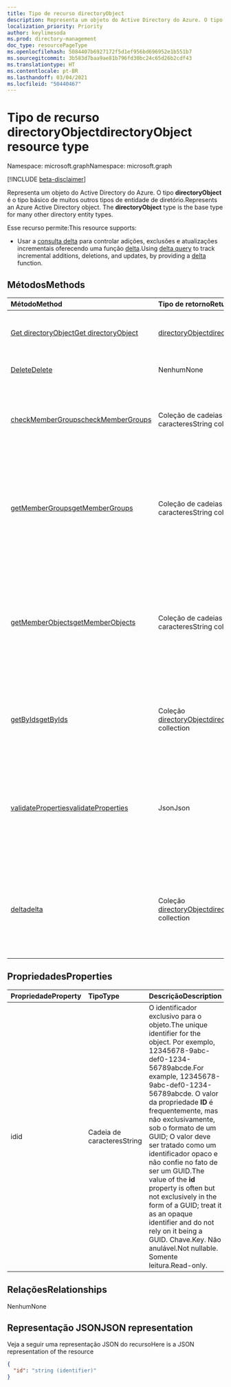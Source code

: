 ```yaml
---
title: Tipo de recurso directoryObject
description: Representa um objeto do Active Directory do Azure. O tipo **directoryObject** é o tipo básico de muitos outros tipos de entidade de diretório.
localization_priority: Priority
author: keylimesoda
ms.prod: directory-management
doc_type: resourcePageType
ms.openlocfilehash: 5084407b6927172f5d1ef956bd696952e1b551b7
ms.sourcegitcommit: 3b583d7baa9ae81b796fd30bc24c65d26b2cdf43
ms.translationtype: HT
ms.contentlocale: pt-BR
ms.lasthandoff: 03/04/2021
ms.locfileid: "50440467"
---
```

# <a name="directoryobject-resource-type"></a><span data-ttu-id="9b41a-104">Tipo de recurso directoryObject</span><span class="sxs-lookup"><span data-stu-id="9b41a-104">directoryObject resource type</span></span>

<span data-ttu-id="9b41a-105">Namespace: microsoft.graph</span><span class="sxs-lookup"><span data-stu-id="9b41a-105">Namespace: microsoft.graph</span></span>

[!INCLUDE [beta-disclaimer](../../includes/beta-disclaimer.md)]

<span data-ttu-id="9b41a-p102">Representa um objeto do Active Directory do Azure. O tipo **directoryObject** é o tipo básico de muitos outros tipos de entidade de diretório.</span><span class="sxs-lookup"><span data-stu-id="9b41a-p102">Represents an Azure Active Directory object. The **directoryObject** type is the base type for many other directory entity types.</span></span>

<span data-ttu-id="9b41a-108">Esse recurso permite:</span><span class="sxs-lookup"><span data-stu-id="9b41a-108">This resource supports:</span></span>

- <span data-ttu-id="9b41a-109">Usar a [consulta delta](/graph/delta-query-overview) para controlar adições, exclusões e atualizações incrementais oferecendo uma função [delta](../api/directoryobject-delta.md).</span><span class="sxs-lookup"><span data-stu-id="9b41a-109">Using [delta query](/graph/delta-query-overview) to track incremental additions, deletions, and updates, by providing a [delta](../api/directoryobject-delta.md) function.</span></span>

## <a name="methods"></a><span data-ttu-id="9b41a-110">Métodos</span><span class="sxs-lookup"><span data-stu-id="9b41a-110">Methods</span></span>

| <span data-ttu-id="9b41a-111">Método</span><span class="sxs-lookup"><span data-stu-id="9b41a-111">Method</span></span>       | <span data-ttu-id="9b41a-112">Tipo de retorno</span><span class="sxs-lookup"><span data-stu-id="9b41a-112">Return Type</span></span>  |<span data-ttu-id="9b41a-113">Descrição</span><span class="sxs-lookup"><span data-stu-id="9b41a-113">Description</span></span>|
|:---------------|:--------|:----------|
|[<span data-ttu-id="9b41a-114">Get directoryObject</span><span class="sxs-lookup"><span data-stu-id="9b41a-114">Get directoryObject</span></span>](../api/directoryobject-get.md) | [<span data-ttu-id="9b41a-115">directoryObject</span><span class="sxs-lookup"><span data-stu-id="9b41a-115">directoryObject</span></span>](directoryobject.md) |<span data-ttu-id="9b41a-116">Leia as propriedades de um objeto de diretório.</span><span class="sxs-lookup"><span data-stu-id="9b41a-116">Read the properties  of a directory object.</span></span>|
|[<span data-ttu-id="9b41a-117">Delete</span><span class="sxs-lookup"><span data-stu-id="9b41a-117">Delete</span></span>](../api/directoryobject-delete.md) | <span data-ttu-id="9b41a-118">Nenhum</span><span class="sxs-lookup"><span data-stu-id="9b41a-118">None</span></span> |<span data-ttu-id="9b41a-119">Exclua um objeto de diretório.</span><span class="sxs-lookup"><span data-stu-id="9b41a-119">Delete a directory object.</span></span> |
|[<span data-ttu-id="9b41a-120">checkMemberGroups</span><span class="sxs-lookup"><span data-stu-id="9b41a-120">checkMemberGroups</span></span>](../api/directoryobject-checkmembergroups.md)|<span data-ttu-id="9b41a-121">Coleção de cadeias de caracteres</span><span class="sxs-lookup"><span data-stu-id="9b41a-121">String collection</span></span>|<span data-ttu-id="9b41a-p103">Verifique se há uma associação em uma lista de grupos. A verificação é transitiva.</span><span class="sxs-lookup"><span data-stu-id="9b41a-p103">Check for membership in a list of groups. The check is transitive.</span></span>|
|[<span data-ttu-id="9b41a-124">getMemberGroups</span><span class="sxs-lookup"><span data-stu-id="9b41a-124">getMemberGroups</span></span>](../api/directoryobject-getmembergroups.md)|<span data-ttu-id="9b41a-125">Coleção de cadeias de caracteres</span><span class="sxs-lookup"><span data-stu-id="9b41a-125">String collection</span></span>|<span data-ttu-id="9b41a-p104">Retorne todos os grupos dos quais o objeto de usuário, grupo ou diretório é membro. A verificação é transitiva.</span><span class="sxs-lookup"><span data-stu-id="9b41a-p104">Return all the groups that the user, group, or directory object is a member of. The check is transitive.</span></span>|
|[<span data-ttu-id="9b41a-128">getMemberObjects</span><span class="sxs-lookup"><span data-stu-id="9b41a-128">getMemberObjects</span></span>](../api/directoryobject-getmemberobjects.md)|<span data-ttu-id="9b41a-129">Coleção de cadeias de caracteres</span><span class="sxs-lookup"><span data-stu-id="9b41a-129">String collection</span></span>| <span data-ttu-id="9b41a-p105">Retorne todos os grupos e funções de diretório dos quais o objeto de usuário, grupo ou diretório é membro. A verificação é transitiva.</span><span class="sxs-lookup"><span data-stu-id="9b41a-p105">Return all of the groups and directory roles that the user, group, or directory object is a member of. The check is transitive.</span></span> |
|[<span data-ttu-id="9b41a-132">getByIds</span><span class="sxs-lookup"><span data-stu-id="9b41a-132">getByIds</span></span>](../api/directoryobject-getbyids.md) | <span data-ttu-id="9b41a-133">Coleção [directoryObject](directoryobject.md)</span><span class="sxs-lookup"><span data-stu-id="9b41a-133">[directoryObject](directoryobject.md) collection</span></span> | <span data-ttu-id="9b41a-134">Obtenha um conjunto de objetos de diretório com base em um conjunto de ids fornecidas.</span><span class="sxs-lookup"><span data-stu-id="9b41a-134">Get a set of directory objects based on a set of supplied ids.</span></span> |
|[<span data-ttu-id="9b41a-135">validateProperties</span><span class="sxs-lookup"><span data-stu-id="9b41a-135">validateProperties</span></span>](../api/directoryobject-validateproperties.md)|<span data-ttu-id="9b41a-136">Json</span><span class="sxs-lookup"><span data-stu-id="9b41a-136">Json</span></span>| <span data-ttu-id="9b41a-137">Validar se o nome de exibição de um grupo do Microsoft 365 ou apelido de email está em conformidade com as políticas de nomenclatura.</span><span class="sxs-lookup"><span data-stu-id="9b41a-137">Validate a Microsoft 365 group's display name or mail nickname complies with naming policies.</span></span> |
|[<span data-ttu-id="9b41a-138">delta</span><span class="sxs-lookup"><span data-stu-id="9b41a-138">delta</span></span>](../api/directoryobject-delta.md)|<span data-ttu-id="9b41a-139">Coleção [directoryObject](directoryobject.md)</span><span class="sxs-lookup"><span data-stu-id="9b41a-139">[directoryObject](directoryobject.md) collection</span></span>| <span data-ttu-id="9b41a-140">Obtenha alterações incrementais para objetos de diretório.</span><span class="sxs-lookup"><span data-stu-id="9b41a-140">Get incremental changes for directory objects.</span></span> <span data-ttu-id="9b41a-141">Oferece suporte à filtragem por tipo derivado.</span><span class="sxs-lookup"><span data-stu-id="9b41a-141">Supports filtering by derrived type.</span></span> |

## <a name="properties"></a><span data-ttu-id="9b41a-142">Propriedades</span><span class="sxs-lookup"><span data-stu-id="9b41a-142">Properties</span></span>

| <span data-ttu-id="9b41a-143">Propriedade</span><span class="sxs-lookup"><span data-stu-id="9b41a-143">Property</span></span>   | <span data-ttu-id="9b41a-144">Tipo</span><span class="sxs-lookup"><span data-stu-id="9b41a-144">Type</span></span> |<span data-ttu-id="9b41a-145">Descrição</span><span class="sxs-lookup"><span data-stu-id="9b41a-145">Description</span></span>|
|:---------------|:--------|:----------|
|<span data-ttu-id="9b41a-146">id</span><span class="sxs-lookup"><span data-stu-id="9b41a-146">id</span></span>|<span data-ttu-id="9b41a-147">Cadeia de caracteres</span><span class="sxs-lookup"><span data-stu-id="9b41a-147">String</span></span>|<span data-ttu-id="9b41a-148">O identificador exclusivo para o objeto.</span><span class="sxs-lookup"><span data-stu-id="9b41a-148">The unique identifier for the object.</span></span> <span data-ttu-id="9b41a-149">Por exemplo, 12345678-9abc-def0-1234-56789abcde.</span><span class="sxs-lookup"><span data-stu-id="9b41a-149">For example, 12345678-9abc-def0-1234-56789abcde.</span></span> <span data-ttu-id="9b41a-150">O valor da propriedade **ID** é frequentemente, mas não exclusivamente, sob o formato de um GUID; O valor deve ser tratado como um identificador opaco e não confie no fato de ser um GUID.</span><span class="sxs-lookup"><span data-stu-id="9b41a-150">The value of the **id** property is often but not exclusively in the form of a GUID; treat it as an opaque identifier and do not rely on it being a GUID.</span></span> <span data-ttu-id="9b41a-151">Chave.</span><span class="sxs-lookup"><span data-stu-id="9b41a-151">Key.</span></span> <span data-ttu-id="9b41a-152">Não anulável.</span><span class="sxs-lookup"><span data-stu-id="9b41a-152">Not nullable.</span></span> <span data-ttu-id="9b41a-153">Somente leitura.</span><span class="sxs-lookup"><span data-stu-id="9b41a-153">Read-only.</span></span>|

## <a name="relationships"></a><span data-ttu-id="9b41a-154">Relações</span><span class="sxs-lookup"><span data-stu-id="9b41a-154">Relationships</span></span>

<span data-ttu-id="9b41a-155">Nenhum</span><span class="sxs-lookup"><span data-stu-id="9b41a-155">None</span></span>

## <a name="json-representation"></a><span data-ttu-id="9b41a-156">Representação JSON</span><span class="sxs-lookup"><span data-stu-id="9b41a-156">JSON representation</span></span>

<span data-ttu-id="9b41a-157">Veja a seguir uma representação JSON do recurso</span><span class="sxs-lookup"><span data-stu-id="9b41a-157">Here is a JSON representation of the resource</span></span>

<!-- {
  "blockType": "resource",
  "optionalProperties": [

  ],
  "keyProperty": "id",
  "@odata.type": "microsoft.graph.directoryObject",
  "openType": true
}-->

```json
{
  "id": "string (identifier)"
}

```

<!-- uuid: 8fcb5dbc-d5aa-4681-8e31-b001d5168d79
2015-10-25 14:57:30 UTC -->
<!--
{
  "type": "#page.annotation",
  "description": "directoryObject resource",
  "keywords": "",
  "section": "documentation",
  "tocPath": "",
  "suppressions": []
}
-->


